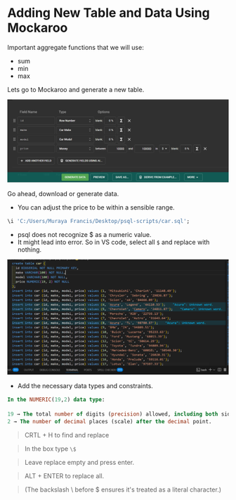 # Adding New Table and Data Using Mockaroo

Important aggregate functions that we will use:

- sum
- min
- max

Lets go to Mockaroo and generate a new table. 

<img src="./img/car-table.png" alt="car-table">

Go ahead, download or generate data.

- You can adjust the price to be within a sensible range. 

```sql
\i 'C:/Users/Muraya Francis/Desktop/psql-scripts/car.sql';
```


- psql does not recognize $ as a numeric value.
- It might lead into error. So in VS code, select all `$` and replace with nothing. 

<img src="./img/car-sql.png" alt="sql">

- Add the necessary data types and constraints.

```sql
In the NUMERIC(19,2) data type:

19 → The total number of digits (precision) allowed, including both sides of the decimal point.
2 → The number of decimal places (scale) after the decimal point.
```


> CRTL + H to find and replace

> In the box type `\$`

> Leave replace empty and press enter.

> ALT + ENTER to replace all.

> (The backslash \ before $ ensures it's treated as a literal character.)



